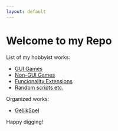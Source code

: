 ```yaml
---
layout: default
---
```


Welcome to my Repo
==================

List of my hobbyist works:
+ [GUI Games](https://lahaluhem.github.io/GUI_Games/)
+ [Non-GUI Games](https://lahaluhem.github.io/Non-GUI_Games/)
+ [Funcionality Extensions](https://lahaluhem.github.io/MyRep1/)
+ [Random scripts etc.](https://lahaluhem.github.io/Other_Programs/)

Organized works:
+ [GelijkSpel](https://lahaluhem.github.io/GelijkSpel-Code/)

Happy digging!
